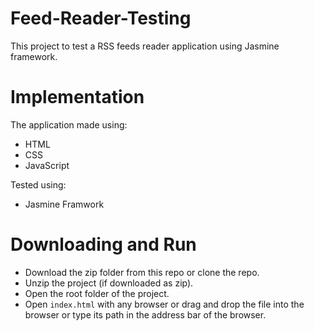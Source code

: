 # Feed-Reader-Testing
This project to test a RSS feeds reader application using Jasmine framework. 

# Implementation
The application made using:
- HTML
- CSS
- JavaScript

Tested using:
- Jasmine Framwork

# Downloading and Run
- Download the zip folder from this repo or clone the repo.
- Unzip the project (if downloaded as zip).
- Open the root folder of the project.
- Open `index.html` with any browser or drag and drop the file into the browser or type its path in the address bar of the browser.



